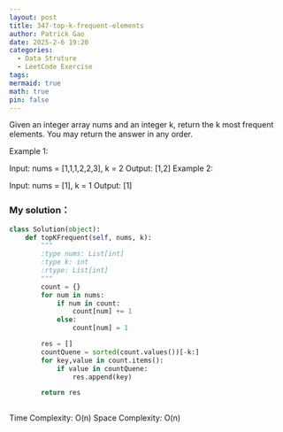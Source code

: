 ```yaml
---
layout: post
title: 347-top-k-frequent-elements
author: Patrick Gao
date: 2025-2-6 19:20
categories:
  - Data Struture
  - LeetCode Exercise
tags:
mermaid: true
math: true
pin: false
---
```


Given an integer array nums and an integer k, return the k most frequent elements. You may return the answer in any order.

 

Example 1:

Input: nums = [1,1,1,2,2,3], k = 2
Output: [1,2]
Example 2:

Input: nums = [1], k = 1
Output: [1]





### My solution：
```python
class Solution(object):
    def topKFrequent(self, nums, k):
        """
        :type nums: List[int]
        :type k: int
        :rtype: List[int]
        """
        count = {}
        for num in nums:
            if num in count:
                count[num] += 1
            else:
                count[num] = 1

        res = []
        countQuene = sorted(count.values())[-k:]
        for key,value in count.items():
            if value in countQuene:
                res.append(key)

        return res
            
```
        

Time Complexity: O(n)
Space Complexity: O(n)

